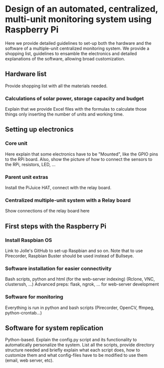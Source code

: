 # Design of an automated, centralized, multi-unit monitoring system using Raspberry Pi

Here we provide detailed guidelines to set-up both the hardware and the software of a multiple-unit centralized monitoring system. We provide a shopping list, guidelines to ensamble the electronics and detailed explanations of the software, allowing broad customization. 

## Hardware list
Provide shopping list with all the materials needed.

### Calculations of solar power, storage capacity and budget

Explain that we provide Excel files with the formulas to calculate those things only inserting the number of units and working time. 

## Setting up electronics
### Core unit
Here explain that some electronics have to be "Mounted", like the GPIO pins to the RPi board.
Also, show the picture of how to connect the sensors to the RPi, resistors, LED, ...

### Parent unit extras
Install the PiJuice HAT, connect with the relay board.

### Centralized multiple-unit system with a Relay board
Show connections of the relay board here


## First steps with the Raspberry Pi
### Install Raspbian OS
Link to Jolle's GitHub to set-up Raspbian and so on.
Note that to use Pirecorder, Raspbian Buster should be used instead of Bullseye.

### Software installation for easier connectivity
Bash scripts, python and html (for the web-server indexing)
(Rclone, VNC, clusterssh, ...)
Advanced preps: flask, ngrok, ... for web-server development

### Software for monitoring
Everything is run in python and bash scripts
(Pirecorder, OpenCV, ffmpeg, python-crontab...)

## Software for system replication

Python-based. Explain the config.py script and its functionality to automatically personalize the system.
List all the scripts, provide directory structure needed and briefly explain what each script does, how to customize them and what config-files have to be modified to use them (email, web server, etc).

